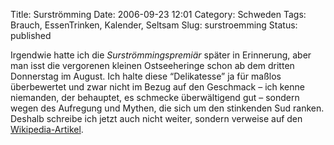 Title: Surströmming
Date: 2006-09-23 12:01
Category: Schweden
Tags: Brauch, EssenTrinken, Kalender, Seltsam
Slug: surstroemming
Status: published

Irgendwie hatte ich die *Surströmmingspremiär* später in Erinnerung,
aber man isst die vergorenen kleinen Ostseeheringe schon ab dem dritten
Donnerstag im August. Ich halte diese “Delikatesse” ja für maßlos
überbewertet und zwar nicht im Bezug auf den Geschmack – ich kenne
niemanden, der behauptet, es schmecke überwältigend gut – sondern wegen
des Aufregung und Mythen, die sich um den stinkenden Sud ranken. Deshalb
schreibe ich jetzt auch nicht weiter, sondern verweise auf den
[Wikipedia-Artikel](http://de.wikipedia.org/wiki/Surstr%C3%B6mming).

